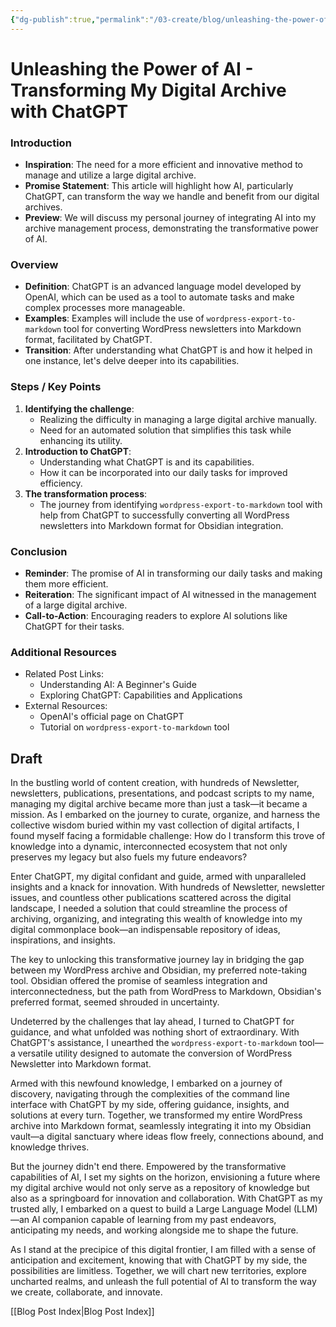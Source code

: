 ```yaml
---
{"dg-publish":true,"permalink":"/03-create/blog/unleashing-the-power-of-ai-transforming-my-digital-archive-with-chat-gpt/","tags":["ai","digital-garden","obsidian","chatgpt"]}
---
```




# Unleashing the Power of AI - Transforming My Digital Archive with ChatGPT

### Introduction

- **Inspiration**: The need for a more efficient and innovative method to manage and utilize a large digital archive.
- **Promise Statement**: This article will highlight how AI, particularly ChatGPT, can transform the way we handle and benefit from our digital archives.
- **Preview**: We will discuss my personal journey of integrating AI into my archive management process, demonstrating the transformative power of AI.

### Overview

- **Definition**: ChatGPT is an advanced language model developed by OpenAI, which can be used as a tool to automate tasks and make complex processes more manageable. 
- **Examples**: Examples will include the use of `wordpress-export-to-markdown` tool for converting WordPress newsletters into Markdown format, facilitated by ChatGPT.
- **Transition**: After understanding what ChatGPT is and how it helped in one instance, let's delve deeper into its capabilities.




### Steps / Key Points

1. **Identifying the challenge**:
    - Realizing the difficulty in managing a large digital archive manually.
    - Need for an automated solution that simplifies this task while enhancing its utility.
2. **Introduction to ChatGPT**:
    - Understanding what ChatGPT is and its capabilities.
    - How it can be incorporated into our daily tasks for improved efficiency.
3. **The transformation process**:
    - The journey from identifying `wordpress-export-to-markdown` tool with help from ChatGPT to successfully converting all WordPress newsletters into Markdown format for Obsidian integration.

### Conclusion

- **Reminder**: The promise of AI in transforming our daily tasks and making them more efficient.
- **Reiteration**: The significant impact of AI witnessed in the management of a large digital archive.
- **Call-to-Action**: Encouraging readers to explore AI solutions like ChatGPT for their tasks.

### Additional Resources

- Related Post Links:
    - Understanding AI: A Beginner's Guide
    - Exploring ChatGPT: Capabilities and Applications
- External Resources:
    - OpenAI's official page on ChatGPT
    - Tutorial on `wordpress-export-to-markdown` tool

## Draft

In the bustling world of content creation, with hundreds of Newsletter, newsletters, publications, presentations, and podcast scripts to my name, managing my digital archive became more than just a task—it became a mission. As I embarked on the journey to curate, organize, and harness the collective wisdom buried within my vast collection of digital artifacts, I found myself facing a formidable challenge: How do I transform this trove of knowledge into a dynamic, interconnected ecosystem that not only preserves my legacy but also fuels my future endeavors?

Enter ChatGPT, my digital confidant and guide, armed with unparalleled insights and a knack for innovation. With hundreds of Newsletter, newsletter issues, and countless other publications scattered across the digital landscape, I needed a solution that could streamline the process of archiving, organizing, and integrating this wealth of knowledge into my digital commonplace book—an indispensable repository of ideas, inspirations, and insights.

The key to unlocking this transformative journey lay in bridging the gap between my WordPress archive and Obsidian, my preferred note-taking tool. Obsidian offered the promise of seamless integration and interconnectedness, but the path from WordPress to Markdown, Obsidian's preferred format, seemed shrouded in uncertainty.

Undeterred by the challenges that lay ahead, I turned to ChatGPT for guidance, and what unfolded was nothing short of extraordinary. With ChatGPT's assistance, I unearthed the `wordpress-export-to-markdown` tool—a versatile utility designed to automate the conversion of WordPress Newsletter into Markdown format.

Armed with this newfound knowledge, I embarked on a journey of discovery, navigating through the complexities of the command line interface with ChatGPT by my side, offering guidance, insights, and solutions at every turn. Together, we transformed my entire WordPress archive into Markdown format, seamlessly integrating it into my Obsidian vault—a digital sanctuary where ideas flow freely, connections abound, and knowledge thrives.

But the journey didn't end there. Empowered by the transformative capabilities of AI, I set my sights on the horizon, envisioning a future where my digital archive would not only serve as a repository of knowledge but also as a springboard for innovation and collaboration. With ChatGPT as my trusted ally, I embarked on a quest to build a Large Language Model (LLM)—an AI companion capable of learning from my past endeavors, anticipating my needs, and working alongside me to shape the future.

As I stand at the precipice of this digital frontier, I am filled with a sense of anticipation and excitement, knowing that with ChatGPT by my side, the possibilities are limitless. Together, we will chart new territories, explore uncharted realms, and unleash the full potential of AI to transform the way we create, collaborate, and innovate.

[[Blog Post Index\|Blog Post Index]]